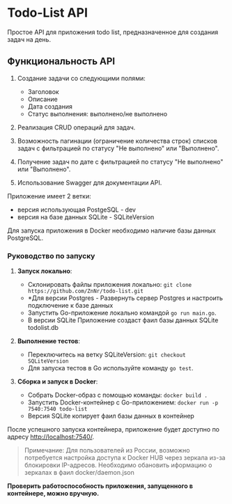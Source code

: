 # Todo-List API

Простое API для приложения todo list, предназначенное для создания задач на день.

## Функциональность API

1. Создание задачи со следующими полями:
    - Заголовок
    - Описание
    - Дата создания
    - Статус выполнения: выполнено/не выполнено

2. Реализация CRUD операций для задач.
3. Возможность пагинации (ограничение количества строк) списков задач с фильтрацией по статусу "Не выполнено" или "Выполнено".
4. Получение задач по дате с фильтрацией по статусу "Не выполнено" или "Выполнено".
5. Использование Swagger для документации API.

 Приложение имеет 2 ветки: 
 - версия использующая PostgeSQL - dev
 - версия на базе данных SQLite - SQLiteVersion

Для запуска приложения в Docker необходимо наличие базы данных PostgreSQL.

### Руководство по запуску

1. **Запуск локально**:
    - Склонировать файлы приложения локально: `git clone https://github.com/ZnNr/todo-list.git`
    - *Для версии Postgres - Развернуть сервер Postgres и настроить подключение к базе данных
    - Запустить Go-приложение локально командой `go run main.go`.
    - В версии SQLite Приложение создаст фаил базы данных SQLite todolist.db

2. **Выполнение тестов**:
    - Переключитесь на ветку SQLiteVersion: `git checkout SQLiteVersion`
    - Для запуска тестов в Go используйте команду `go test`.

3. **Сборка и запуск в Docker**:
    - Собрать Docker-образ с помощью команды: `docker build .`
    - Запустить Docker-контейнер с Go-приложением: `docker run -p 7540:7540 todo-list`
    - Версия SQLite копирует фаил базы данных в контейнер

После успешного запуска контейнера, приложение будет доступно по адресу [http://localhost:7540/](http://localhost:7540/).

> Примечание: Для пользователей из России, возможно потребуется настройка доступа к Docker HUB через зеркала из-за блокировки IP-адресов. Необходимо обановить иформацию о зеркалах в фаил docker/daemon.json

**Проверить работоспособность приложения, запущенного в контейнере, можно вручную.**